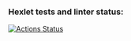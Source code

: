 ### Hexlet tests and linter status:
[![Actions Status](https://github.com/prostojchelovek/python-project-52/actions/workflows/hexlet-check.yml/badge.svg)](https://github.com/prostojchelovek/python-project-52/actions)